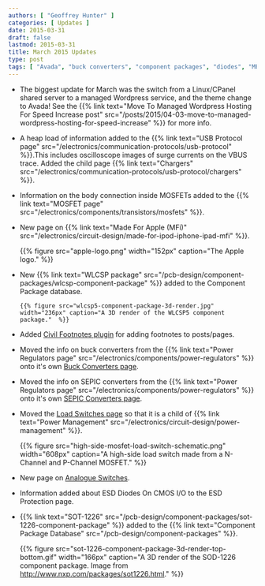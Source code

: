 ```yaml
---
authors: [ "Geoffrey Hunter" ]
categories: [ Updates ]
date: 2015-03-31
draft: false
lastmod: 2015-03-31
title: March 2015 Updates
type: post
tags: [ "Avada", "buck converters", "component packages", "diodes", "MFI", "MOSFETs", "power regulators", "SMPS", "SOT-1226", "themes", "USB", "WLCSP" ]
---
```


* The biggest update for March was the switch from a Linux/CPanel shared server to a managed Wordpress service, and the theme change to Avada! See the {{% link text="Move To Managed Wordpress Hosting For Speed Increase post" src="/posts/2015/04-03-move-to-managed-wordpress-hosting-for-speed-increase" %}} for more info.

* A heap load of information added to the {{% link text="USB Protocol page" src="/electronics/communication-protocols/usb-protocol" %}}.This includes oscilloscope images of surge currents on the VBUS trace. Added the child page {{% link text="Chargers" src="/electronics/communication-protocols/usb-protocol/chargers" %}}.

* Information on the body connection inside MOSFETs added to the {{% link text="MOSFET page" src="/electronics/components/transistors/mosfets" %}}.

* New page on {{% link text="Made For Apple (MFi)" src="/electronics/circuit-design/made-for-ipod-iphone-ipad-mfi" %}}.

  	{{% figure src="apple-logo.png" width="152px" caption="The Apple logo."  %}}

* New {{% link text="WLCSP package" src="/pcb-design/component-packages/wlcsp-component-package" %}} added to the Component Package database.

	  {{% figure src="wlcsp5-component-package-3d-render.jpg" width="236px" caption="A 3D render of the WLCSP5 component package."  %}}

* Added [Civil Footnotes plugin](https://wordpress.org/plugins/civil-footnotes/) for adding footnotes to posts/pages.

* Moved the info on buck converters from the {{% link text="Power Regulators page" src="/electronics/components/power-regulators" %}} onto it's own [Buck Converters page](/electronics/components/power-regulators/buck-converters).

* Moved the info on SEPIC converters from the {{% link text="Power Regulators page" src="/electronics/components/power-regulators" %}} onto it's own [SEPIC Converters page](/electronics/components/power-regulators/sepic-converters).

* Moved the [Load Switches page](/electronics/circuit-design/load-switches/) so that it is a child of {{% link text="Power Management" src="/electronics/circuit-design/power-management" %}}.

  	{{% figure src="high-side-mosfet-load-switch-schematic.png" width="608px" caption="A high-side load switch made from a N-Channel and P-Channel MOSFET."  %}}

* New page on [Analogue Switches](/electronics/components/analogue-switches).

* Information added about ESD Diodes On CMOS I/O to the ESD Protection page.

* {{% link text="SOT-1226" src="/pcb-design/component-packages/sot-1226-component-package" %}} added to the {{% link text="Component Package Database" src="/pcb-design/component-packages" %}}.

  	{{% figure src="sot-1226-component-package-3d-render-top-bottom.gif" width="166px" caption="A 3D render of the SOD-1226 component package. Image from http://www.nxp.com/packages/sot1226.html."  %}}
